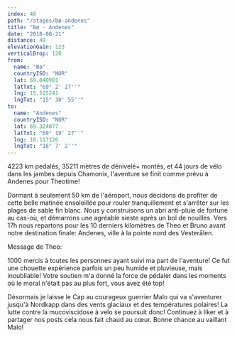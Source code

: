 ```yaml
---
index: 48
path: "/stages/bø-andenes"
title: "Bø - Andenes"
date: "2018-08-21"
distance: 49
elevationGain: 123
verticalDrop: 120
from:
  name: "Bø"
  countryISO: "NOR"
  lat: 69.040901
  latTxt: "69° 2' 27''"
  lng: 15.515241
  lngTxt: "15° 30' 55''"
to:
  name: "Andenes"
  countryISO: "NOR"
  lat: 69.324077
  latTxt: "69° 19' 27''"
  lng: 16.117126
  lngTxt: "16° 7' 2''"
---
```


4223 km pedalés, 35211 mètres de dénivelé+ montés, et 44 jours de vélo dans les jambes depuis Chamonix, l'aventure se finit comme prévu à Andenes pour Theotime! 

Dormant à seulement 50 km de l'aéroport, nous décidons de profiter de cette belle matinée ensoleillée pour rouler tranquillement et s'arrêter sur les plages de sable fin blanc. Nous y construisons un abri anti-pluie de fortune au cas-où, et démarrons une agréable sieste après un bol de nouilles. Vers 17h nous repartons pour les 10 derniers kilomètres de Theo et Bruno avant notre destination finale: Andenes, ville à la pointe nord des Vesterålen. 

Message de Theo: 

1000 mercis à toutes les personnes ayant suivi ma part de l'aventure! Ce fut une chouette expérience parfois un peu humide et pluvieuse, mais inoubliable! Votre soutien m'a donné la force de pédaler dans les moments où le moral n'était pas au plus fort, vous avez été top! 

Désormais je laisse le Cap au courageux guerrier Malo qui va s'aventurer jusqu'à Nordkapp dans des vents glaciaux et des températures polaires! La lutte contre la mucoviscidose à velo se poursuit donc! Continuez à liker et à partager nos posts cela nous fait chaud au cœur. Bonne chance au vaillant Malo!
